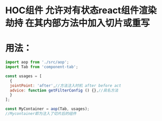 # HOC组件 允许对有状态react组件渲染劫持 在其内部方法中加入切片或重写

# 用法： #

```jsx
import aop from './src/aop';
import Tab from 'component-tab';

const usages = [
  {
  jointPoint: 'after',//方法注入时机 after before act
  advice: function getFilterConfig () {},//具名方法
  }
];

const MyContainer = aop(Tab, usages);
//Mycontainer即为注入了切片后的组件

```
